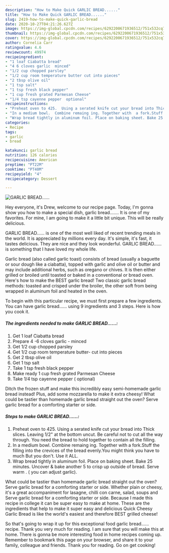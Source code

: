```yaml
---
description: "How to Make Quick GARLIC BREAD......"
title: "How to Make Quick GARLIC BREAD......"
slug: 2419-how-to-make-quick-garlic-bread
date: 2020-10-27T04:21:26.627Z
image: https://img-global.cpcdn.com/recipes/6292200671936512/751x532cq70/garlic-bread-recipe-main-photo.jpg
thumbnail: https://img-global.cpcdn.com/recipes/6292200671936512/751x532cq70/garlic-bread-recipe-main-photo.jpg
cover: https://img-global.cpcdn.com/recipes/6292200671936512/751x532cq70/garlic-bread-recipe-main-photo.jpg
author: Cornelia Carr
ratingvalue: 4.6
reviewcount: 49974
recipeingredient:
- "1 loaf Ciabatta bread"
- "4 6 cloves garlic  minced"
- "1/2 cup chopped parsley"
- "1/2 cup room temperature butter cut into pieces"
- "2 tbsp olive oil"
- "1 tsp salt"
- "1 tsp fresh black pepper"
- "1 cup fresh grated Parmesan Cheese"
- "1/4 tsp cayenne pepper  optional"
recipeinstructions:
- "Preheat oven to 425.  Using a serated knife cut your bread into Thick slices. Leaving 1/2&#34; at the bottom uncut. Be careful not to cut all the way through. You need the bread to hold together to contain all the filling."
- "In a medium bowl.  Combine remaing ing. Together with  a fork.Stuff the filling into the crevices of the bread evenly.You might think you have to much But you don&#39;t. Use it ALL."
- "Wrap bread tightly in aluminum foil. Place on baking sheet. Bake 25 minutes.  Uncover &amp; bake another 5 to crisp up outside of bread. Serve warm . ( you can adjust garlic)."
categories:
- Recipe
tags:
- garlic
- bread

katakunci: garlic bread 
nutrition: 126 calories
recipecuisine: American
preptime: "PT22M"
cooktime: "PT40M"
recipeyield: "4"
recipecategory: Dessert

---
```



![GARLIC BREAD......](https://img-global.cpcdn.com/recipes/6292200671936512/751x532cq70/garlic-bread-recipe-main-photo.jpg)

Hey everyone, it's Drew, welcome to our recipe page. Today, I'm gonna show you how to make a special dish, garlic bread....... It is one of my favorites. For mine, I am going to make it a little bit unique. This will be really delicious.

GARLIC BREAD...... is one of the most well liked of recent trending meals in the world. It is appreciated by millions every day. It's simple, it's fast, it tastes delicious. They are nice and they look wonderful. GARLIC BREAD...... is something that I have loved my whole life.

Garlic bread (also called garlic toast) consists of bread (usually a baguette or sour dough like a ciabatta), topped with garlic and olive oil or butter and may include additional herbs, such as oregano or chives. It is then either grilled or broiled until toasted or baked in a conventional or bread oven. Here&#39;s how to make the BEST garlic bread! Two classic garlic bread methods: toasted and crisped under the broiler, the other soft from being wrapped in aluminum foil and heated in the oven.


To begin with this particular recipe, we must first prepare a few ingredients. You can have garlic bread...... using 9 ingredients and 3 steps. Here is how you cook it.

<!--inarticleads1-->

##### The ingredients needed to make GARLIC BREAD......:

1. Get 1 loaf Ciabatta bread
1. Prepare 4 -6 cloves garlic - minced
1. Get 1/2 cup chopped parsley
1. Get 1/2 cup room temperature butter- cut into pieces
1. Get 2 tbsp olive oil
1. Get 1 tsp salt
1. Take 1 tsp fresh black pepper
1. Make ready 1 cup fresh grated Parmesan Cheese
1. Take 1/4 tsp cayenne pepper ( optional)


Ditch the frozen stuff and make this incredibly easy semi-homemade garlic bread instead! Plus, add some mozzarella to make it extra cheesy! What could be tastier than homemade garlic bread straight out the oven? Serve garlic bread for a comforting starter or side. 

<!--inarticleads2-->

##### Steps to make GARLIC BREAD......:

1. Preheat oven to 425.  Using a serated knife cut your bread into Thick slices. Leaving 1/2&#34; at the bottom uncut. Be careful not to cut all the way through. You need the bread to hold together to contain all the filling.
1. In a medium bowl.  Combine remaing ing. Together with  a fork.Stuff the filling into the crevices of the bread evenly.You might think you have to much But you don&#39;t. Use it ALL.
1. Wrap bread tightly in aluminum foil. Place on baking sheet. Bake 25 minutes.  Uncover &amp; bake another 5 to crisp up outside of bread. Serve warm . ( you can adjust garlic).


What could be tastier than homemade garlic bread straight out the oven? Serve garlic bread for a comforting starter or side. Whether plain or cheesy, it&#39;s a great accompaniment for lasagne, chilli con carne, salad, soups and Serve garlic bread for a comforting starter or side. Because I made this recipe in college it can be super easy to make at home. These are the ingredients that help to make it super easy and delicious Quick Cheesy Garlic Bread is like the world&#39;s easiest and therefore BEST grilled cheese! 

So that's going to wrap it up for this exceptional food garlic bread...... recipe. Thank you very much for reading. I am sure that you will make this at home. There is gonna be more interesting food in home recipes coming up. Remember to bookmark this page on your browser, and share it to your family, colleague and friends. Thank you for reading. Go on get cooking!
